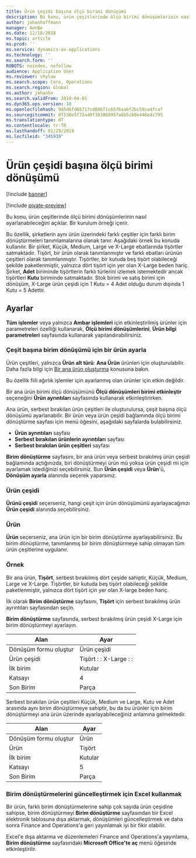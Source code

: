 ```yaml
---
title: Ürün çeşidi başına ölçü birimi dönüşümü
description: Bu konu, ürün çeşitlerinde ölçü birimi dönüşümlerinin nasıl ayarlanabileceğini açıklar.
author: johanhoffmann
manager: AnnBe
ms.date: 12/18/2018
ms.topic: article
ms.prod: ''
ms.service: dynamics-ax-applications
ms.technology: ''
ms.search.form: ''
ROBOTS: noindex, nofollow
audience: Application User
ms.reviewer: shylaw
ms.search.scope: Core, Operations
ms.search.region: Global
ms.author: johanho
ms.search.validFrom: 2019-04-01
ms.dyn365.ops.version: 10
ms.openlocfilehash: 9d5d6fd65717cd886f1c6576aabf2bc59ca4fcaf
ms.sourcegitcommit: 0f530e5f72a40f383868957a6b5cb0e446e4c795
ms.translationtype: HT
ms.contentlocale: tr-TR
ms.lasthandoff: 01/29/2019
ms.locfileid: "345939"
---
```

# <a name="unit-of-measure-conversion-per-product-variant"></a>Ürün çeşidi başına ölçü birimi dönüşümü

[!include [banner](../includes/banner.md)]

[!include [pivate-preview](../includes/pivate-preview-banner.md)]

Bu konu, ürün çeşitlerinde ölçü birimi dönüşümlerinin nasıl ayarlanabileceğini açıklar. Bir kurulum örneği içerir.

Bu özellik, şirketlerin aynı ürün üzerindeki farklı çeşitler için farklı birim dönüştürmeleri tanımlamalarına olanak tanır. Aşağıdaki örnek bu konuda kullanılır. Bir şirket, Küçük, Medium, Large ve X-Large ebatlarında tişörtler satmaktadır. Tişört, bir ürün olarak tanımlanmıştır ve farklı ebatları ürünün çeşitleri olarak tanımlanmıştır. Tişörtler, bir kutuda beş tişört olabileceği şekilde paketlenmiştir, yalnızca dört tişört için yer olan X-Large beden hariç. Şirket, **Adet** biriminde tişörtlerin farklı türlerini izlemek istemektedir ancak tişörtleri **Kutu** biriminde satmaktadır. Stok birimi ve satış birimi için dönüşüm, X-Large ürün çeşidi için 1 Kutu = 4 Adet olduğu durum dışında 1 Kutu = 5 Adettir.

## <a name="setup"></a>Ayarlar

**Tüm işlemler** veya yalnızca **Ambar işlemleri** için etkinleştirilmiş ürünler için parametreleri özelliği kullanarak, **Ölçü birimi dönüşümlerini**, **Ürün bilgi parametreleri** sayfasında kullanarak yapılandırabilirsiniz.

### <a name="set-up-a-product-for-unit-conversion-per-variant"></a>Çeşit başına birim dönüşümü için bir ürün ayarla

Ürün çeşitleri, yalnızca **Ürün alt türü**: **Ana Ürün** ürünleri için oluşturulabilir. Daha fazla bilgi için [Bir ana ürün oluşturma](tasks/create-product-master.md) konusuna bakın.

Bu özellik fiili ağırlık işlemler için ayarlanmış olan ürünler için etkin değildir. 

Bir ana ürün birimi ölçü dönüşümünü **Ölçü dönüşümleri birimi etkinleştir** seçeneğini **Ürün ayrıntıları** sayfasında kullanarak etkinleştirirken.

Ana ürün, serbest bırakılan ürün çeşitleri ile oluşturulursa, çeşit başına ölçü dönüşümü ayarlanabilir. Bir ürün veya ürün çeşidi bağlamında ölçü birimi dönüştürme sayfası için menü öğesini, aşağıdaki sayfalarda bulabilirsiniz.

-   **Ürün ayrıntıları** sayfası
-   **Serbest bırakılan ürünlerin ayrıntıları** sayfası
-   **Serbest bırakılan ürün çeşitleri** sayfası

**Birim dönüştürme** sayfasını, bir ana ürün veya serbest bırakılmış ürün çeşidi bağlamında açtığınızda, biri dönüştürmeyi ürün mü yoksa ürün çeşidi mi için ayarlamak istediğinizi seçebilirsiniz. Bun **Ürün çeşidi** veya **Ürün**'ü, **Dönüşüm ayarla** alanında seçerek yaparsınız.

### <a name="product-variant"></a>Ürün çeşidi

**Ürünü çeşidi** seçerseniz, hangi çeşit için ürün dönüşümünü ayarlayacağınızı **Ürün çeşidi** alanında seçebilirsiniz.

### <a name="product"></a>Ürün

**Ürün** seçerseniz, ana ürün için bir birim dönüştürme ayarlayabilirsiniz. Bu birim dönüştürme, tanımlanmış bir birim dönüştürmeye sahip olmayan tüm ürün çeşitlerine uygulanır.

### <a name="example"></a>Örnek

Bir ana ürün, **Tişört**, serbest bırakılmış dört çeşide sahiptir, Küçük, Medium, Large ve X-Large. Tişörtler, bir kutuda beş tişört olabileceği şekilde paketlenmiştir, yalnızca dört tişört için yer olan X-large beden hariç.

İlk olarak **Birim dönüştürme** sayfasını, **Tişört** için serbest bırakılmış ürün ayrıntıları sayfasından seçin.

**Birim dönüştürme** sayfasında, serbest bırakılmış ürün çeşidi X-Large için birim dönüştürmeyi ayarlayın.

| **Alan**             | **Ayar**             |
|-----------------------|-------------------------|
| Dönüşüm formu oluştur | Ürün çeşidi         |
| Ürün çeşidi       | Tişört : : X-Large : : |
| İlk birim             | Kutular                   |
| Katsayı                | 4                       |
| Son Birim               | Parça                  |

Serbest bırakılan ürün çeşitleri Küçük, Medium ve Large, Kutu ve Adet arasında aynı birim dönüştürmeye sahiptir, bu da bu ürünler için birim dönüştürmeyi ana ürün üzerinde ayarlayabileceğiniz anlamına gelmektedir.

| **Alan**             | **Ayar** |
|-----------------------|-------------|
| Dönüşüm formu oluştur | Ürün     |
| Ürün               | Tişört     |
| İlk birim             | Kutular       |
| Katsayı                | 5           |
| Son Birim               | Parça      |

### <a name="using-excel-to-update-the-unit-conversions"></a>Birim dönüştürmelerini güncelleştirmek için Excel kullanmak

Bir ürün, farklı birim dönüştürmelerine sahip çok sayıda ürün çeşidine sahipse, birim dönüştürmeyi **Birim dönüştürme** sayfasından bir Excel elektronik tablosuna dışa aktarmak, dönüşümleri güncelleştirmek ve daha sonra Finance and Operations'a geri yayınlamak iyi bir fikir olabilir.

Excel'e dışa aktarma ve düzenlemeleri Finance and Operations'a yayınlama, **Birim dönüştürme** sayfasındaki **Microsoft Office'te aç** menü öğesinde etkinleştirilir.

